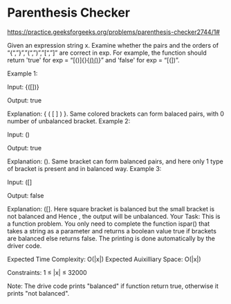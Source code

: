 # Parenthesis Checker

https://practice.geeksforgeeks.org/problems/parenthesis-checker2744/1#

Given an expression string x. Examine whether the pairs and the orders of “{“,”}”,”(“,”)”,”[“,”]” are correct in exp.
For example, the function should return 'true' for exp = “[()]{}{[()()]()}” and 'false' for exp = “[(])”.

Example 1:

Input:
{([])}

Output: 
true

Explanation: 
{ ( [ ] ) }. Same colored brackets can form 
balaced pairs, with 0 number of 
unbalanced bracket.
Example 2:

Input: 
()

Output: 
true

Explanation: 
(). Same bracket can form balanced pairs, 
and here only 1 type of bracket is 
present and in balanced way.
Example 3:

Input: 
([]

Output: 
false

Explanation: 
([]. Here square bracket is balanced but 
the small bracket is not balanced and 
Hence , the output will be unbalanced.
Your Task:
This is a function problem. You only need to complete the function ispar() that takes a string as a parameter and returns a boolean value true if brackets are balanced else returns false. The printing is done automatically by the driver code.

Expected Time Complexity: O(|x|)
Expected Auixilliary Space: O(|x|)

Constraints:
1 ≤ |x| ≤ 32000

Note: The drive code prints "balanced" if function return true, otherwise it prints "not balanced".
